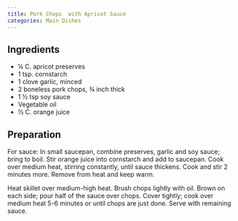 ```yaml
---
title: Pork Chops  with Apricot Sauce
categories: Main Dishes
---
```


## Ingredients

- ¼ C. apricot preserves
- 1 tsp. cornstarch
- 1 clove garlic, minced
- 2 boneless pork chops, ¾ inch thick
- 1 ½ tsp soy sauce
- Vegetable oil
- ½ C. orange juice

## Preparation

For sauce:  In small saucepan, combine preserves, garlic and soy sauce; bring to boil.  Stir orange juice into cornstarch and add to saucepan.  Cook over medium heat, stirring constantly, until sauce thickens.  Cook and stir 2 minutes more.  Remove from heat and keep warm. 

Heat skillet over medium-high heat.  Brush chops lightly with oil.  Brown on each side; pour half of the sauce over chops.  Cover tightly; cook over medium heat 5-6 minutes or until chops are just done.  Serve with remaining sauce.

